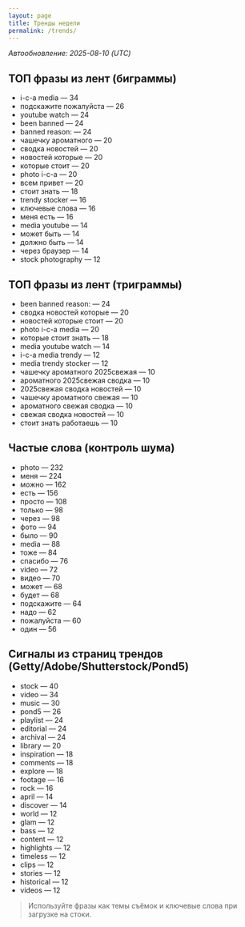 ```yaml
---
layout: page
title: Тренды недели
permalink: /trends/
---
```


_Автообновление: 2025-08-10 (UTC)_

## ТОП фразы из лент (биграммы)
- i-c-a media — 34
- подскажите пожалуйста — 26
- youtube watch — 24
- been banned — 24
- banned reason: — 24
- чашечку ароматного — 20
- сводка новостей — 20
- новостей которые — 20
- которые стоит — 20
- photo i-c-a — 20
- всем привет — 20
- стоит знать — 18
- trendy stocker — 16
- ключевые слова — 16
- меня есть — 16
- media youtube — 14
- может быть — 14
- должно быть — 14
- через браузер — 14
- stock photography — 12

## ТОП фразы из лент (триграммы)
- been banned reason: — 24
- сводка новостей которые — 20
- новостей которые стоит — 20
- photo i-c-a media — 20
- которые стоит знать — 18
- media youtube watch — 14
- i-c-a media trendy — 12
- media trendy stocker — 12
- чашечку ароматного 2025свежая — 10
- ароматного 2025свежая сводка — 10
- 2025свежая сводка новостей — 10
- чашечку ароматного свежая — 10
- ароматного свежая сводка — 10
- свежая сводка новостей — 10
- стоит знать работаешь — 10

## Частые слова (контроль шума)
- photo — 232
- меня — 224
- можно — 162
- есть — 156
- просто — 108
- только — 98
- через — 98
- фото — 94
- было — 90
- media — 88
- тоже — 84
- спасибо — 76
- video — 72
- видео — 70
- может — 68
- будет — 68
- подскажите — 64
- надо — 62
- пожалуйста — 60
- один — 56

## Сигналы из страниц трендов (Getty/Adobe/Shutterstock/Pond5)
- stock — 40
- video — 34
- music — 30
- pond5 — 26
- playlist — 24
- editorial — 24
- archival — 24
- library — 20
- inspiration — 18
- comments — 18
- explore — 18
- footage — 16
- rock — 16
- april — 14
- discover — 14
- world — 12
- glam — 12
- bass — 12
- content — 12
- highlights — 12
- timeless — 12
- clips — 12
- stories — 12
- historical — 12
- videos — 12

> Используйте фразы как темы съёмок и ключевые слова при загрузке на стоки.
